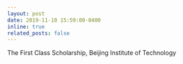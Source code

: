 ```yaml
---
layout: post
date: 2019-11-10 15:59:00-0400
inline: true
related_posts: false
---
```


The First Class Scholarship, Beijing Institute of Technology
